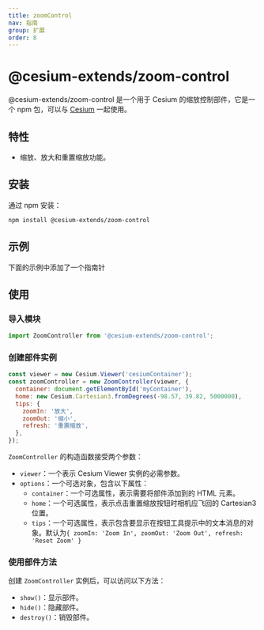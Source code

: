 ```yaml
---
title: zoomControl
nav: 指南
group: 扩展
order: 8
---
```


# @cesium-extends/zoom-control

@cesium-extends/zoom-control 是一个用于 Cesium 的缩放控制部件，它是一个 npm 包，可以与 [Cesium](https://cesium.com/) 一起使用。

## 特性

- 缩放、放大和重置缩放功能。

## 安装

通过 npm 安装：

```bash
npm install @cesium-extends/zoom-control
```

## 示例

下面的示例中添加了一个指南针

<code src="@/components/Map/zoomControl.tsx"></code>

## 使用

### 导入模块

```javascript
import ZoomController from '@cesium-extends/zoom-control';
```

### 创建部件实例

```javascript
const viewer = new Cesium.Viewer('cesiumContainer');
const zoomController = new ZoomController(viewer, {
  container: document.getElementById('myContainer'),
  home: new Cesium.Cartesian3.fromDegrees(-98.57, 39.82, 5000000),
  tips: {
    zoomIn: '放大',
    zoomOut: '缩小',
    refresh: '重置缩放',
  },
});
```

`ZoomController` 的构造函数接受两个参数：

- `viewer`：一个表示 Cesium Viewer 实例的必需参数。
- `options`：一个可选对象，包含以下属性：
  - `container`：一个可选属性，表示需要将部件添加到的 HTML 元素。
  - `home`：一个可选属性，表示点击重置缩放按钮时相机应飞回的 Cartesian3 位置。
  - `tips`：一个可选属性，表示包含要显示在按钮工具提示中的文本消息的对象。默认为`{ zoomIn: 'Zoom In', zoomOut: 'Zoom Out', refresh: 'Reset Zoom' }`

### 使用部件方法

创建 `ZoomController` 实例后，可以访问以下方法：

- `show()`：显示部件。
- `hide()`：隐藏部件。
- `destroy()`：销毁部件。
